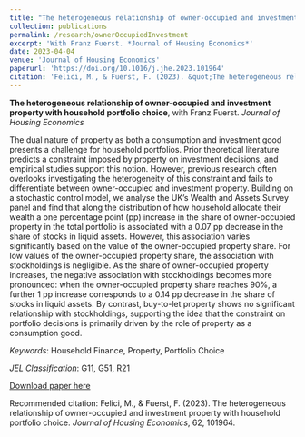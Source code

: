 ```yaml
---
title: "The heterogeneous relationship of owner-occupied and investment property with household portfolio choice"
collection: publications
permalink: /research/ownerOccupiedInvestment
excerpt: 'With Franz Fuerst. *Journal of Housing Economics*'
date: 2023-04-04
venue: 'Journal of Housing Economics'
paperurl: 'https://doi.org/10.1016/j.jhe.2023.101964'
citation: 'Felici, M., & Fuerst, F. (2023). &quot;The heterogeneous relationship of owner-occupied and investment property with household portfolio choice.&quot; <i>Journal of Housing Economics</i>, 62, 101964.'
---
```

**The heterogeneous relationship of owner-occupied and investment property with household portfolio choice**, with Franz Fuerst. *Journal of Housing Economics*

The dual nature of property as both a consumption and investment good presents a challenge for household portfolios. Prior theoretical literature predicts a constraint imposed by property on investment decisions, and empirical studies support this notion. However, previous research often overlooks investigating the heterogeneity of this constraint and fails to differentiate between owner-occupied and investment property. Building on a stochastic control model, we analyse the UK’s Wealth and Assets Survey panel and find that along the distribution of how household allocate their wealth a one percentage point (pp) increase in the share of owner-occupied property in the total portfolio is associated with a 0.07 pp decrease in the share of stocks in liquid assets. However, this association varies significantly based on the value of the owner-occupied property share. For low values of the owner-occupied property share, the association with stockholdings is negligible. As the share of owner-occupied property increases, the negative association with stockholdings becomes more pronounced: when the owner-occupied property share reaches 90%, a further 1 pp increase corresponds to a 0.14 pp decrease in the share of stocks in liquid assets. By contrast, buy-to-let property shows no significant relationship with stockholdings, supporting the idea that the constraint on portfolio decisions is primarily driven by the role of property as a consumption good.

*Keywords*: Household Finance, Property, Portfolio Choice

*JEL Classification*: G11, G51, R21

[Download paper here](https://doi.org/10.1016/j.jhe.2023.101964)

Recommended citation: Felici, M., & Fuerst, F. (2023). The heterogeneous relationship of owner-occupied and investment property with household portfolio choice. *Journal of Housing Economics*, 62, 101964.
